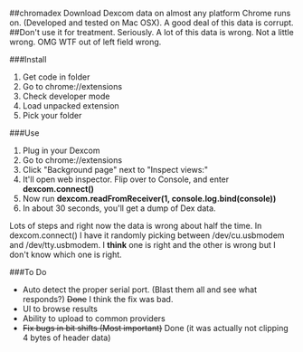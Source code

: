 ##chromadex
Download Dexcom data on almost any platform Chrome runs on. (Developed and tested on Mac OSX). A good deal of this data is corrupt. 
##Don't use it for treatment. Seriously. A lot of this data is wrong. Not a little wrong. OMG WTF out of left field wrong.

###Install
1. Get code in folder
2. Go to chrome://extensions
3. Check developer mode
4. Load unpacked extension
5. Pick your folder

###Use
1. Plug in your Dexcom
2. Go to chrome://extensions
3. Click "Background page" next to "Inspect views:"
4. It'll open web inspector. Flip over to Console, and enter **dexcom.connect()**
5. Now run **dexcom.readFromReceiver(1, console.log.bind(console))**
6. In about 30 seconds, you'll get a dump of Dex data.

Lots of steps and right now the data is wrong about half the time. In dexcom.connect() I have it randomly picking between /dev/cu.usbmodem and /dev/tty.usbmodem. I **think** one is right and the other is wrong but I don't know which one is right.

###To Do
* Auto detect the proper serial port. (Blast them all and see what responds?) ~~Done~~ I think the fix was bad.
* UI to browse results
* Ability to upload to common providers
* ~~Fix bugs in bit shifts (Most important)~~ Done (it was actually not clipping 4 bytes of header data)
